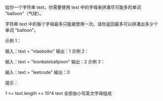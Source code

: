 给你一个字符串 text，你需要使用 text 中的字母来拼凑尽可能多的单词 "balloon"（气球）。

字符串 text 中的每个字母最多只能被使用一次。请你返回最多可以拼凑出多少个单词 "balloon"。

示例 1：

输入：text = "nlaebolko"
输出：1
示例 2：

输入：text = "loonbalxballpoon"
输出：2
示例 3：

输入：text = "leetcode"
输出：0

提示：

1 <= text.length <= 10^4
text 全部由小写英文字母组成
